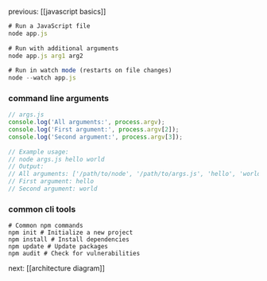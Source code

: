 previous: [[javascript basics]]
```js
# Run a JavaScript file  
node app.js  
  
# Run with additional arguments  
node app.js arg1 arg2  
  
# Run in watch mode (restarts on file changes)  
node --watch app.js
```
### command line arguments
```js
// args.js  
console.log('All arguments:', process.argv);  
console.log('First argument:', process.argv[2]);  
console.log('Second argument:', process.argv[3]);  
  
// Example usage:  
// node args.js hello world  
// Output:  
// All arguments: ['/path/to/node', '/path/to/args.js', 'hello', 'world']  
// First argument: hello  
// Second argument: world
```
### common cli tools
```dash
# Common npm commands  
npm init # Initialize a new project  
npm install # Install dependencies  
npm update # Update packages  
npm audit # Check for vulnerabilities
```


next: [[architecture diagram]]